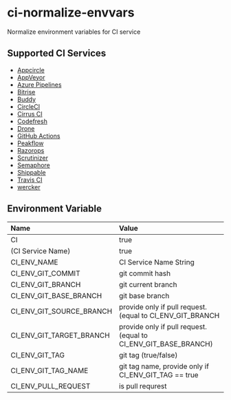# ci-normalize-envvars

Normalize environment variables for CI service

## Supported CI Services

* [Appcircle](https://appcircle.io/)
* [AppVeyor](https://www.appveyor.com)
* [Azure Pipelines](https://azure.microsoft.com/ja-jp/services/devops/pipelines/)
* [Bitrise](https://www.bitrise.io)
* [Buddy](https://buddy.works)
* [CircleCI](https://circleci.com)
* [Cirrus CI](https://cirrus-ci.org/)
* [Codefresh](https://codefresh.io/)
* [Drone](https://cloud.drone.io/)
* [GitHub Actions](https://help.github.com/en/articles/about-github-actions)
* [Peakflow](https://www.peakflow.io/)
* [Razorops](https://razorops.com/)
* [Scrutinizer](https://scrutinizer-ci.com)
* [Semaphore](https://semaphoreci.com/product)
* [Shippable](http://shippable.com)
* [Travis CI](https://docs.travis-ci.com/)
* [wercker](http://www.wercker.com/)

## Environment Variable

|Name|Value|
|:--|:--|
|CI|true|
|(CI Service Name)|true|
|CI_ENV_NAME|CI Service Name String|
|CI_ENV_GIT_COMMIT|git commit hash|
|CI_ENV_GIT_BRANCH|git current branch|
|CI_ENV_GIT_BASE_BRANCH|git base branch|
|CI_ENV_GIT_SOURCE_BRANCH|provide only if pull request. (equal to CI_ENV_GIT_BRANCH|
|CI_ENV_GIT_TARGET_BRANCH|provide only if pull request. (equal to CI_ENV_GIT_BASE_BRANCH)|
|CI_ENV_GIT_TAG|git tag (true/false)|
|CI_ENV_GIT_TAG_NAME|git tag name, provide only if CI_ENV_GIT_TAG == true|
|CI_ENV_PULL_REQUEST|is pull requrest|
